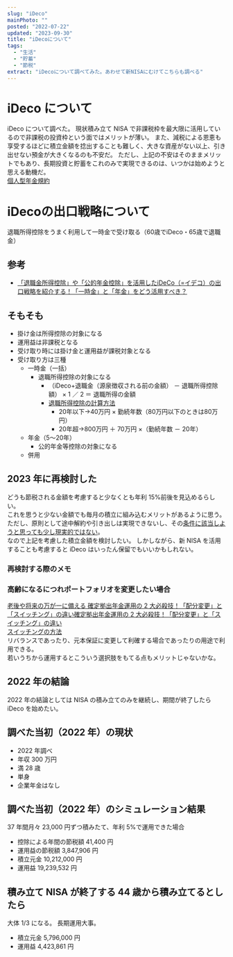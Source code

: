 ```yaml
---
slug: "iDeco"
mainPhoto: ""
posted: "2022-07-22"
updated: "2023-09-30"
title: "iDecoについて"
tags:
  - "生活"
  - "貯蓄"
  - "節税"
extract: "iDecoについて調べてみた。あわせて新NISAにむけてこちらも調べる"
---
```

# iDeco について

iDeco について調べた。
現状積み立て NISA で非課税枠を最大限に活用しているので非課税の投資枠という面ではメリットが薄い。
また、減税による恩恵も享受するほどに積立金額を捻出することも難しく、大きな資産がない以上、引き出せない預金が大きくなるのも不安だ。
ただし、上記の不安はそのままメリットでもあり、長期投資と貯蓄をこれのみで実現できるのは、いつかは始めようと思える動機だ。  
[個人型年金規約](https://www.ideco-koushiki.jp/library/style/)

# iDecoの出口戦略について

退職所得控除をうまく利用して一時金で受け取る（60歳でiDeco・65歳で退職金）

## 参考

- [「退職金所得控除」や「公的年金控除」を活用したiDeCo（=イデコ）の出口戦略を紹介する！「一時金」と「年金」をどう活用すべき？](https://manelite.jp/ideco-exit-stratgegy/)
## そもそも

  - 掛け金は所得控除の対象になる
  - 運用益は非課税となる
  - 受け取り時には掛け金と運用益が課税対象となる
  - 受け取り方は三種
    - 一時金（一括）
      - 退職所得控除の対象になる
        - （iDeco+退職金（源泉徴収される前の金額） － 退職所得控除額） × 1 ／ 2 ＝ 退職所得の金額
        - [退職所得控除の計算方法](https://www.nta.go.jp/taxes/shiraberu/taxanswer/shotoku/1420.htm)
          - 20年以下→40万円 × 勤続年数（80万円以下のときは80万円）
          - 20年超→800万円 ＋ 70万円 ×（勤続年数 － 20年）
    - 年金（5〜20年）
      - 公的年金等控除の対象になる
    - 併用

## 2023 年に再検討した

どうも節税される金額を考慮すると少なくとも年利 15%前後を見込めるらしい。  
これを思うと少ない金額でも毎月の積立に組み込むメリットがあるように思う。  
ただし、原則として途中解約や引き出しは実現できないし、その[条件に該当しようと思っても少し現実的ではない](https://toushin-plaza.jp/column/ideco-cancel/)。  
なので上記を考慮した積立金額を検討したい。
しかしながら、新 NISA を活用することも考慮すると iDeco はいったん保留でもいいかもしれない。

### 再検討する際のメモ

### 高齢になるにつれポートフォリオを変更したい場合

[老後や将来の万が一に備える 確定拠出年金運用の 2 大必殺技！「配分変更」と「スイッチング」の違い確定拠出年金運用の 2 大必殺技！「配分変更」と「スイッチング」の違い](https://www.resonabank.co.jp/nenkin/ideco/column/difference-change-switching.html)  
[スイッチングの方法](https://member.rakuten-sec.co.jp/ITS/qaM-401K000-06.html)  
リバランスであったり、元本保証に変更して利確する場合であったりの用途で利用できる。  
若いうちから運用するとこういう選択肢をもてる点もメリットじゃないかな。

## 2022 年の結論

2022 年の結論としては NISA の積み立てのみを継続し、期間が終了したら iDeco を始めたい。

## 調べた当初（2022 年）の現状

- 2022 年調べ
- 年収 300 万円
- 満 28 歳
- 単身
- 企業年金はなし

## 調べた当初（2022 年）のシミュレーション結果

37 年間月々 23,000 円ずつ積みたて、年利 5%で運用できた場合

- 控除による年間の節税額 41,400 円
- 運用益の節税額 3,847,906 円
- 積立元金 10,212,000 円
- 運用益 19,239,532 円

## 積み立て NISA が終了する 44 歳から積み立てるとしたら

大体 1/3 になる。
長期運用大事。

- 積立元金 5,796,000 円
- 運用益 4,423,861 円
